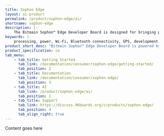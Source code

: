 ```yaml
---
title: Sophon Edge
layout: ai-product
permalink: /product/sophon-edge/ai/
shortname: sophon-edge
description: |-
    The Bitmain Sophon™ Edge Developer Board is designed for bringing powerful Deep Learning capability to various types of applications through its quick prototype development. Sophon Edge Developer Board is powered by a BM1880, equipping tailored TPU support DNN/CNN/RNN/LSTM operations and models. This board is compatible with Linaro 96boards while also supporting modules for Arduino and Raspberry Pi. Developers can leverage off-the-shelf modules and develop cutting edge DL/ML applications, like facial detection and recognition, facial expression analysis, object detection and recognition, vehicle license plate recognition, voiceprint recognition, and more!
keywords: |-
    processing, power, Wi-Fi, Bluetooth connectivity, GPS, development, board, mid-tier, xilinx, fpga, processor, low cost, Product, Development, Platform, bitmain, sophon, edge, bm1880
product_short_desc: "Bitmain Sophon™ Edge Developer Board is powered by the BM1880"
product_specification: ce
tab_menu:
    - tab_title: Getting Started
      tab_link: /documentation/consumer/sophon-edge/getting-started/
      tab_position: 2
    - tab_title: Documentation
      tab_link: /documentation/consumer/sophon-edge/
      tab_position: 3
    - tab_title: AI
      tab_link: /product/sophon-edge/ai/
      tab_position: 1
    - tab_title: Support
      tab_link: https://discuss.96boards.org/c/products/sophon-edge/
      tab_position: 4
      tab_align_right: true
---
```

Content goes here